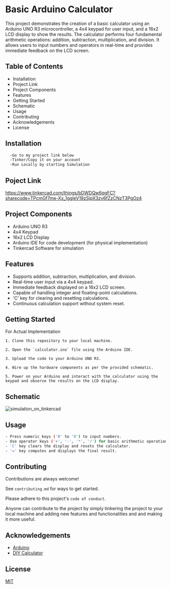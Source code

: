
# Basic Arduino Calculator

This project demonstrates the creation of a basic calculator using an Arduino UNO R3 microcontroller, a 4x4 keypad for user input, and a 16x2 LCD display to show the results. The calculator performs four fundamental arithmetic operations: addition, subtraction, multiplication, and division. It allows users to input numbers and operators in real-time and provides immediate feedback on the LCD screen.


## Table of Contents

- Installation
- Project Link
- Project Components
- Features
- Getting Started
- Schematic
- Usage
- Contributing
- Acknowledgements
- License
## Installation

```bash
  -Go to my project link below
  -Tinker/Copy it on your account
  -Run Locally by starting Simulation
```
    
## Poject Link

https://www.tinkercad.com/things/bDWDQw6qgFC?sharecode=TPcmGf7me-Xx_1ggIeV19zSjpX3zv6fZzCNzT3PgOz4 
## Project Components

- Arduino UNO R3
- 4x4 Keypad
- 16x2 LCD Display
- Arduino IDE for code development (for physical implementation)
- Tinkercad Software for simulation


## Features

- Supports addition, subtraction, multiplication, and division.
- Real-time user input via a 4x4 keypad.
- Immediate feedback displayed on a 16x2 LCD screen.
- Capable of handling integer and floating-point calculations.
- 'C' key for clearing and resetting calculations.
- Continuous calculation support without system reset.


## Getting Started

For Actual Implementation

    1. Clone this repository to your local machine.

    2. Open the `calculator.ino` file using the Arduino IDE.

    3. Upload the code to your Arduino UNO R3.

    4. Wire up the hardware components as per the provided schematic.

    5. Power on your Arduino and interact with the calculator using the keypad and observe the results on the LCD display.
## Schematic

![simulation_on_tinkercad](https://github.com/Shreerang01/Basic-Arduino-Calculator/assets/113919844/e20d657a-217f-43bc-a8ae-ba3660444e0d)

## Usage

```bash
- Press numeric keys ('0' to '9') to input numbers.
- Use operator keys ('+', '-', '*', '/') for basic arithmetic operations.
- 'C' key clears the display and resets the calculator.
- '=' key computes and displays the final result.
```


## Contributing

Contributions are always welcome!

See `contributing.md` for ways to get started.

Please adhere to this project's `code of conduct`.

Anyone can contribute to the project by simply tinkering the project to your local machine and adding new features and functionalities and and making it more useful.

## Acknowledgements

 - [Arduino](https://learn.sparkfun.com/tutorials/what-is-an-arduino/all)
 - [DIY Calculator](https://www.learnelectronicsindia.com/post/arduino-diy-calculator-using-a-4-4-keypad-and-16-2-lcd-display)


## License

[MIT](https://choosealicense.com/licenses/mit/)

